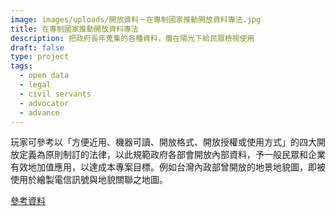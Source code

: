 ```yaml
---
image: images/uploads/開放資料－在專制國家推動開放資料專法.jpg
title: 在專制國家推動開放資料專法
description: 把政府長年蒐集的各種資料，攤在陽光下給民眾檢視使用
draft: false
type: project
tags:
  - open data
  - legal
  - civil servants
  - advocator
  - advance
---
```

玩家可參考以「方便近用、機器可讀、開放格式、開放授權或使用方式」的四大開放定義為原則制訂的法律，以此規範政府各部會開放內部資料，予一般民眾和企業有效地加值應用，以達成本專案目標。例如台灣內政部曾開放的地景地貌圖，即被使用於繪製電信訊號與地貌關聯之地圖。

[參考資料](https://ocf.tw/p/issues/10YrsOpenDataLegalization/)